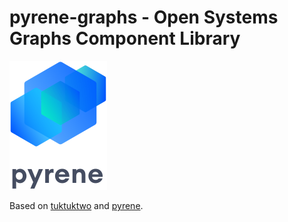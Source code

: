 # pyrene-graphs - Open Systems Graphs Component Library

[![pyrene](https://raw.githubusercontent.com/open-ch/pyrene/main/kitchensink/src/images/pyrene.svg)](https://open-ch.github.io/pyrene/)

Based on [tuktuktwo](../tuktuktwo) and [pyrene](../pyrene).
